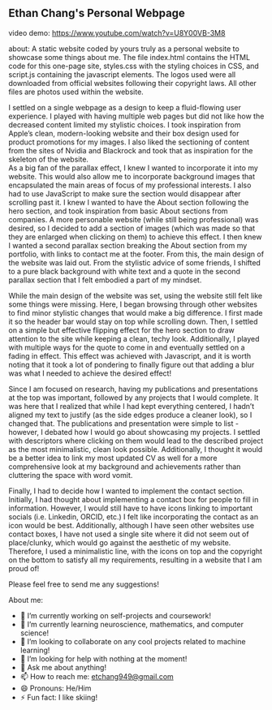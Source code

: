## Ethan Chang's Personal Webpage
video demo: https://www.youtube.com/watch?v=U8Y00VB-3M8

about: A static website coded by yours truly as a personal website to showcase some things about me. The file index.html contains the HTML code for this one-page site, styles.css with the styling choices in CSS, and script.js containing the javascript elements. The logos used were all downloaded from official websites following their copyright laws. All other files are photos used within the website.

I settled on a single webpage as a design to keep a fluid-flowing user experience. I played with having multiple web pages but did not like how the decreased content limited my stylistic choices. I took inspiration from Apple’s clean, modern-looking website and their box design used for product promotions for my images. I also liked the sectioning of content from the sites of Nvidia and Blackrock and took that as inspiration for the skeleton of the website. <br/>
As a big fan of the parallax effect, I knew I wanted to incorporate it into my website. This would also allow me to incorporate background images that encapsulated the main areas of focus of my professional interests. I also had to use JavaScript to make sure the section would disappear after scrolling past it. I knew I wanted to have the About section following the hero section, and took inspiration from basic About sections from companies. A more personable website (while still being professional) was desired, so I decided to add a section of images (which was made so that they are enlarged when clicking on them) to achieve this effect. I then knew I wanted a second parallax section breaking the About section from my portfolio, with links to contact me at the footer. From this, the main design of the website was laid out. From the stylistic advice of some friends, I shifted to a pure black background with white text and a quote in the second parallax section that I felt embodied a part of my mindset.

While the main design of the website was set, using the website still felt like some things were missing. Here, I began browsing through other websites to find minor stylistic changes that would make a big difference. I first made it so the header bar would stay on top while scrolling down. Then, I settled on a simple but effective flipping effect for the hero section to draw attention to the site while keeping a clean, techy look. Additionally, I played with multiple ways for the quote to come in and eventually settled on a fading in effect. This effect was achieved with Javascript, and it is worth noting that it took a lot of pondering to finally figure out that adding a blur was what I needed to achieve the desired effect! 

Since I am focused on research, having my publications and presentations at the top was important, followed by any projects that I would complete. It was here that I realized that while I had kept everything centered, I hadn’t aligned my text to justify (as the side edges produce a cleaner look), so I changed that. The publications and presentation were simple to list - however, I debated how I would go about showcasing my projects. I settled with descriptors where clicking on them would lead to the described project as the most minimalistic, clean look possible. Additionally, I thought it would be a better idea to link my most updated CV as well for a more comprehensive look at my background and achievements rather than cluttering the space with word vomit.

Finally, I had to decide how I wanted to implement the contact section. Initially, I had thought about implementing a contact box for people to fill in information. However, I would still have to have icons linking to important socials (i.e. Linkedin, ORCID, etc.) I felt like incorporating the contact as an icon would be best. Additionally, although I have seen other websites use contact boxes, I have not used a single site where it did not seem out of place/clunky, which would go against the aesthetic of my website. Therefore, I used a minimalistic line, with the icons on top and the copyright on the bottom to satisfy all my requirements, resulting in a website that I am proud of! 

Please feel free to send me any suggestions!

About me:
- 🔭 I’m currently working on self-projects and coursework!
- 🌱 I’m currently learning neuroscience, mathematics, and computer science!
- 👯 I’m looking to collaborate on any cool projects related to machine learning!
- 🤔 I’m looking for help with nothing at the moment!
- 💬 Ask me about anything!
- 📫 How to reach me: etchang949@gmail.com
- 😄 Pronouns: He/Him
- ⚡ Fun fact: I like skiing!
<!-- **ethan-chang-nmc/ethan-chang-nmc** is a ✨ _special_ ✨ repository because its `README.md` (this file) appears on your GitHub profile. -->
